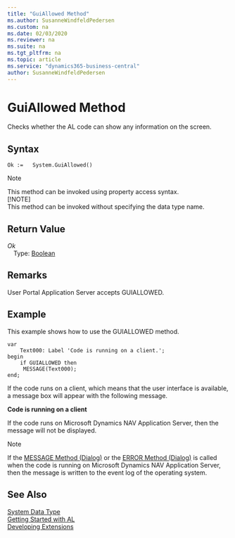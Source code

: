 ```yaml
---
title: "GuiAllowed Method"
ms.author: SusanneWindfeldPedersen
ms.custom: na
ms.date: 02/03/2020
ms.reviewer: na
ms.suite: na
ms.tgt_pltfrm: na
ms.topic: article
ms.service: "dynamics365-business-central"
author: SusanneWindfeldPedersen
---
```

[//]: # (START>DO_NOT_EDIT)
[//]: # (IMPORTANT:Do not edit any of the content between here and the END>DO_NOT_EDIT.)
[//]: # (Any modifications should be made in the .xml files in the ModernDev repo.)
# GuiAllowed Method
Checks whether the AL code can show any information on the screen.


## Syntax
```
Ok :=   System.GuiAllowed()
```
> [!NOTE]  
> This method can be invoked using property access syntax.  
> [!NOTE]  
> This method can be invoked without specifying the data type name.  


## Return Value
*Ok*  
&emsp;Type: [Boolean](../boolean/boolean-data-type.md)  
  


[//]: # (IMPORTANT: END>DO_NOT_EDIT)

## Remarks  
 User Portal Application Server accepts GUIALLOWED.  

## Example  
 This example shows how to use the GUIALLOWED method.  

```  
var
    Text000: Label 'Code is running on a client.';
begin
    if GUIALLOWED then  
     MESSAGE(Text000);  
end;
```  

 If the code runs on a client, which means that the user interface is available, a message box will appear with the following message.  

 **Code is running on a client**  

 If the code runs on Microsoft Dynamics NAV Application Server, then the message will not be displayed.  

> [!NOTE]  
>  If the [MESSAGE Method \(Dialog\)](../../methods-auto/dialog/dialog-message-method.md) or the [ERROR Method \(Dialog\)](../../methods-auto/dialog/dialog-error-method.md) is called when the code is running on Microsoft Dynamics NAV Application Server, then the message is written to the event log of the operating system. 

## See Also
[System Data Type](system-data-type.md)  
[Getting Started with AL](../../devenv-get-started.md)  
[Developing Extensions](../../devenv-dev-overview.md)